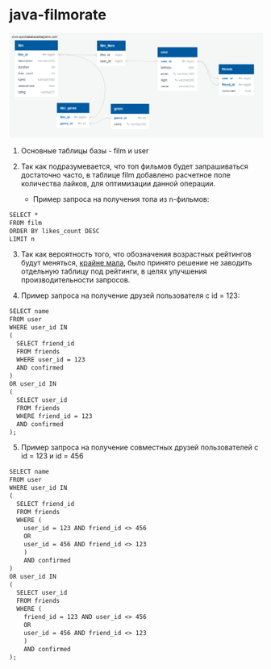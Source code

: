 # java-filmorate
![database diagram](./filmorate_sprint_10.png)

1. Основные таблицы базы - film и user

2. Так как подразумевается, что топ фильмов будет запрашиваться достаточно часто, в таблице film добавлено расчетное поле количества лайков, для оптимизации данной операции.
   - Пример запроса на получения топа из n-фильмов:
```
SELECT *
FROM film
ORDER BY likes_count DESC
LIMIT n
```
3. Так как вероятность того, что обозначения возрастных рейтингов будут меняться, [крайне мала](https://i.ytimg.com/vi/Dtjsm4TS0co/hqdefault.jpg),
было принято решение не заводить отдельную таблицу под рейтинги, в целях улучшения производительности запросов.

4. Пример запроса на получение друзей пользователя с id = 123:
```
SELECT name
FROM user
WHERE user_id IN 
(
  SELECT friend_id
  FROM friends
  WHERE user_id = 123
  AND confirmed
) 
OR user_id IN 
(
  SELECT user_id
  FROM friends
  WHERE friend_id = 123
  AND confirmed
);
```   
5. Пример запроса на получение совместных друзей пользователей с id = 123 и id = 456
```
SELECT name
FROM user
WHERE user_id IN 
(
  SELECT friend_id
  FROM friends
  WHERE (
    user_id = 123 AND friend_id <> 456
    OR 
    user_id = 456 AND friend_id <> 123
    )
    AND confirmed
) 
OR user_id IN 
(
  SELECT user_id
  FROM friends
  WHERE (
    friend_id = 123 AND user_id <> 456
    OR 
    user_id = 456 AND friend_id <> 123
    )
    AND confirmed
);
```   